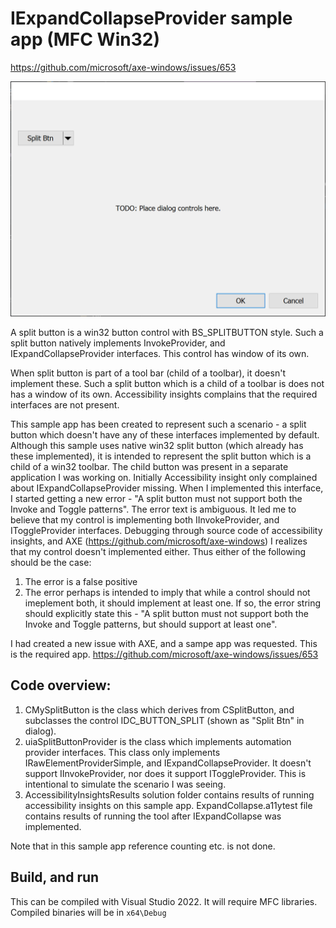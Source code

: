 # IExpandCollapseProvider sample app (MFC Win32)

https://github.com/microsoft/axe-windows/issues/653

![Image](https://github.com/windows-development/SplitButtonAccessibility/blob/master/misc/ui.png?raw=true)

A split button is a win32 button control with BS_SPLITBUTTON style. Such a split button natively implements InvokeProvider, and IExpandCollapseProvider
interfaces. This control has window of its own.

When split button is part of a tool bar (child of a toolbar), it doesn't implement these.
Such a split button which is a child of a toolbar is does not has a window of its own.
Accessibility insights complains that the required interfaces are not present.

This sample app has been created to represent such a scenario - a split button which doesn't have any of these interfaces implemented by default.
Although this sample uses native win32 split button (which already has these implemented), it is intended to represent the split button which
is a child of a win32 toolbar. The child button was present in a separate application I was working on. Initially Accessibility insight only complained about
IExpandCollapseProvider missing. When I implemented this interface, I started getting a new error - "A split button must not support both the Invoke and Toggle patterns".
The error text is ambiguous. It led me to believe that my control is implementing both IInvokeProvider, and IToggleProvider interfaces. Debugging through source code of
accessibility insights, and AXE (https://github.com/microsoft/axe-windows) I realizes that my control doesn't implemented either.
Thus either of the following should be the case:

1. The error is a false positive
2. The error perhaps is intended to imply that while a control should not imeplement both, it should implement at least one. If so, the error string should explicitly state this - "A split button must not support both the Invoke and Toggle patterns, but should support at least one".

I had created a new issue with AXE, and a sampe app was requested. This is the required app.
https://github.com/microsoft/axe-windows/issues/653

## Code overview:
1. CMySplitButton is the class which derives from CSplitButton, and subclasses the control IDC_BUTTON_SPLIT (shown as "Split Btn" in dialog).
2. uiaSplitButtonProvider is the class which implements automation provider interfaces. This class only implements IRawElementProviderSimple, and IExpandCollapseProvider. It doesn't support IInvokeProvider, nor does it support IToggleProvider. This is intentional to simulate the scenario I was seeing.
3. AccessibilityInsightsResults solution folder contains results of running accessibility insights on this sample app. ExpandCollapse.a11ytest file contains results of running the tool after IExpandCollapse was implemented.

Note that in this sample app reference counting etc. is not done.

## Build, and run

This can be compiled with Visual Studio 2022. It will require MFC libraries.
Compiled binaries will be in `x64\Debug`
